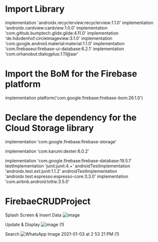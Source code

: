 # Import Library

implementation 'androidx.recyclerview:recyclerview:1.1.0'
implementation 'androidx.cardview:cardview:1.0.0'
implementation 'com.github.bumptech.glide:glide:4.11.0'
implementation 'de.hdodenhof:circleimageview:3.1.0'
implementation 'com.google.android.material:material:1.1.0'
implementation 'com.firebaseui:firebase-ui-database:6.2.1'
implementation 'com.orhanobut:dialogplus:1.11@aar'

# Import the BoM for the Firebase platform
 implementation platform('com.google.firebase:firebase-bom:26.1.0')

# Declare the dependency for the Cloud Storage library
  implementation 'com.google.firebase:firebase-storage'
  
  implementation 'com.karumi:dexter:6.0.2'


  implementation 'com.google.firebase:firebase-database:19.5.1'
  testImplementation 'junit:junit:4.+'
  androidTestImplementation 'androidx.test.ext:junit:1.1.2'
  androidTestImplementation 'androidx.test.espresso:espresso-core:3.3.0'
  implementation 'com.airbnb.android:lottie:3.5.0'

# FirebaeCRUDProject
Splash Screen & Insert Data
![image](https://user-images.githubusercontent.com/47485482/103475592-6b16e480-4dd4-11eb-9b0c-7af432d16339.png)

Update & Display
![image (1)](https://user-images.githubusercontent.com/47485482/103475590-68b48a80-4dd4-11eb-8665-6d21f04988f1.png)

Search
![WhatsApp Image 2021-01-03 at 2 53 21 PM (1)](https://user-images.githubusercontent.com/47485482/103475594-6c481180-4dd4-11eb-8363-25921bcac5ea.jpeg)
